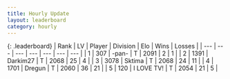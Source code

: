 ```yaml
---
title: Hourly Update
layout: leaderboard
category: hourly
---
```


{: .leaderboard}
| Rank | LV | Player | Division | Elo | Wins | Losses |
| --- | --- | --- | --- | --- | --- | --- |
| <span data-change="0">1</span> | 307 | <span title="ID: 719486">-pan-</span> | T | <span data-change="0">2091</span> | <span data-change="0">2</span> | <span data-change="0">1</span> |
| <span data-change="1">2</span> | 1391 | <span title="ID: 694036">Darkim27</span> | T | <span data-change="0">2068</span> | <span data-change="0">25</span> | <span data-change="0">4</span> |
| <span data-change="-1">3</span> | 3078 | <span title="ID: 353063">Sktima</span> | T | <span data-change="-22">2068</span> | <span data-change="1">24</span> | <span data-change="2">11</span> |
| <span data-change="1">4</span> | 1701 | <span title="ID: 337810">Dregun</span> | T | <span data-change="20">2060</span> | <span data-change="3">36</span> | <span data-change="0">21</span> |
| <span data-change="-1">5</span> | 120 | <span title="ID: 756304">I LOVE TV!</span> | T | <span data-change="0">2054</span> | <span data-change="0">21</span> | <span data-change="0">5</span> |